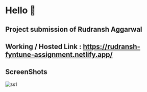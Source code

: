 # Hello 👋

## Project submission of Rudransh Aggarwal

## Working / Hosted Link : https://rudransh-fyntune-assignment.netlify.app/

## ScreenShots

![ss1](url "ss1.png")
